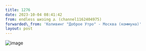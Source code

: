 ```yaml
---
title: 1276
date: 2023-10-04 08:41:42
from: endless шизing ⍼ (channel1162404975)
forwarded\_from: 'Коливинг "Доброе Утро" - Москва (коммуна)'
layout: post
---
```


![image](photos/photo_178@04-10-2023_08-41-42.jpg)


